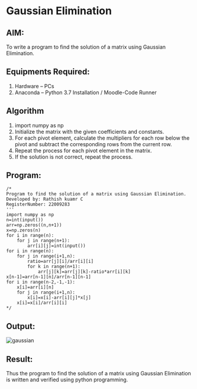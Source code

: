 # Gaussian Elimination

## AIM:
To write a program to find the solution of a matrix using Gaussian Elimination.

## Equipments Required:
1. Hardware – PCs
2. Anaconda – Python 3.7 Installation / Moodle-Code Runner

## Algorithm
1. import numpy as np 
2. Initialize the matrix with the given coefficients and constants.
3. For each pivot element, calculate the multipliers for each row below the pivot and subtract the corresponding rows from the current row.
4. Repeat the process for each pivot element in the matrix.
5. If the solution is not correct, repeat the process.
## Program:
```
/*
Program to find the solution of a matrix using Gaussian Elimination.
Developed by: Rathish kuamr C
RegisterNumber: 22009283
'''
import numpy as np
n=int(input())
arr=np.zeros((n,n+1))
x=np.zeros(n)
for i in range(n):
    for j in range(n+1):
        arr[i][j]=int(input())
for i in range(n):
    for j in range(i+1,n):
        ratio=arr[j][i]/arr[i][i]
        for k in range(n+1):
            arr[j][k]=arr[j][k]-ratio*arr[i][k]
x[n-1]=arr[n-1][n]/arr[n-1][n-1]
for i in range(n-2,-1,-1):
    x[i]=arr[i][n]
    for j in range(i+1,n):
        x[i]=x[i]-arr[i][j]*x[j]
    x[i]=x[i]/arr[i][i]
*/
```

## Output:

![gaussian](https://user-images.githubusercontent.com/120539398/214771813-d7992f19-d1f2-423f-9d7a-904e2e5182e8.png)

## Result:
Thus the program to find the solution of a matrix using Gaussian Elimination is written and verified using python programming.


